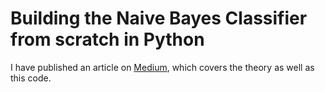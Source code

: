 # Building the Naive Bayes Classifier from scratch in Python

I have published an article on <a href="https://medium.com/@sonawaneajinks/building-the-na%C3%AFve-bayes-classifier-from-scratch-in-python-b0717fa022d8">Medium</a>, which covers the theory as well as this code.
